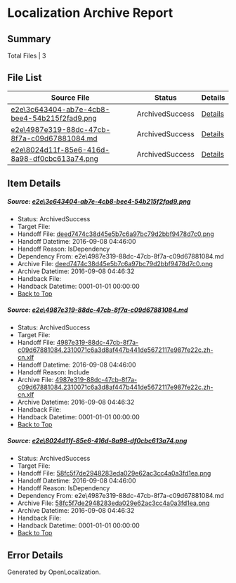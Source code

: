 # <a name='report-top'></a> Localization Archive Report

## Summary
 Total Files | 3

## File List
 Source File | Status | Details 
 ----------- | ------ | ------- 
 [e2e\3c643404-ab7e-4cb8-bee4-54b215f2fad9.png](https://github.com/OpenLocalizationTestOrg/ol-test0/blob/adb62c11da1cf25f4a07e9dce8c199271f9f3265/e2e/3c643404-ab7e-4cb8-bee4-54b215f2fad9.png) | ArchivedSuccess | [Details](#deed7474c38d45e5b7c6a97bc79d2bbf9478d7c01)
 [e2e\4987e319-88dc-47cb-8f7a-c09d67881084.md](https://github.com/OpenLocalizationTestOrg/ol-test0/blob/adb62c11da1cf25f4a07e9dce8c199271f9f3265/e2e/4987e319-88dc-47cb-8f7a-c09d67881084.md) | ArchivedSuccess | [Details](#7bff862fb7d82409732b33bbeb7268a37ad69a9d2)
 [e2e\8024d11f-85e6-416d-8a98-df0cbc613a74.png](https://github.com/OpenLocalizationTestOrg/ol-test0/blob/adb62c11da1cf25f4a07e9dce8c199271f9f3265/e2e/8024d11f-85e6-416d-8a98-df0cbc613a74.png) | ArchivedSuccess | [Details](#58fc5f7de2948283eda029e62ac3cc4a0a3fd1ea3)

## Item Details
##### <a name='deed7474c38d45e5b7c6a97bc79d2bbf9478d7c01'></a> Source: [e2e\3c643404-ab7e-4cb8-bee4-54b215f2fad9.png](https://github.com/OpenLocalizationTestOrg/ol-test0/blob/adb62c11da1cf25f4a07e9dce8c199271f9f3265/e2e/3c643404-ab7e-4cb8-bee4-54b215f2fad9.png)
* Status: ArchivedSuccess
* Target File: 
* Handoff File: [deed7474c38d45e5b7c6a97bc79d2bbf9478d7c0.png](https://github.com/OpenLocalizationTestOrg/ol-test0-handoff/blob/0db15c80019494c891b70233bed45e3834bbbe64/ol-handoff/OpenLocalizationTestOrg/ol-test0-zhcn/ci/ht/deed7474c38d45e5b7c6a97bc79d2bbf9478d7c0.png)
* Handoff Datetime: 2016-09-08 04:46:00
* Handoff Reason: IsDependency
* Dependency From: e2e\4987e319-88dc-47cb-8f7a-c09d67881084.md
* Archive File: [deed7474c38d45e5b7c6a97bc79d2bbf9478d7c0.png](https://github.com/OpenLocalizationTestOrg/ol-test0-handoff/blob/b3e98ced476f4ad3f841597546c7905f6bdab560/ol-archive/OpenLocalizationTestOrg/ol-test0-zhcn/ci/ht/deed7474c38d45e5b7c6a97bc79d2bbf9478d7c0.png)
* Archive Datetime: 2016-09-08 04:46:32
* Handback File: 
* Handback Datetime: 0001-01-01 00:00:00
* [Back to Top](#report-top)

##### <a name='7bff862fb7d82409732b33bbeb7268a37ad69a9d2'></a> Source: [e2e\4987e319-88dc-47cb-8f7a-c09d67881084.md](https://github.com/OpenLocalizationTestOrg/ol-test0/blob/adb62c11da1cf25f4a07e9dce8c199271f9f3265/e2e/4987e319-88dc-47cb-8f7a-c09d67881084.md)
* Status: ArchivedSuccess
* Target File: 
* Handoff File: [4987e319-88dc-47cb-8f7a-c09d67881084.2310071c6a3d8af447b441de5672117e987fe22c.zh-cn.xlf](https://github.com/OpenLocalizationTestOrg/ol-test0-handoff/blob/0db15c80019494c891b70233bed45e3834bbbe64/ol-handoff/OpenLocalizationTestOrg/ol-test0-zhcn/ci/ht/4987e319-88dc-47cb-8f7a-c09d67881084.2310071c6a3d8af447b441de5672117e987fe22c.zh-cn.xlf)
* Handoff Datetime: 2016-09-08 04:46:00
* Handoff Reason: Include
* Archive File: [4987e319-88dc-47cb-8f7a-c09d67881084.2310071c6a3d8af447b441de5672117e987fe22c.zh-cn.xlf](https://github.com/OpenLocalizationTestOrg/ol-test0-handoff/blob/b3e98ced476f4ad3f841597546c7905f6bdab560/ol-archive/OpenLocalizationTestOrg/ol-test0-zhcn/ci/ht/4987e319-88dc-47cb-8f7a-c09d67881084.2310071c6a3d8af447b441de5672117e987fe22c.zh-cn.xlf)
* Archive Datetime: 2016-09-08 04:46:32
* Handback File: 
* Handback Datetime: 0001-01-01 00:00:00
* [Back to Top](#report-top)

##### <a name='58fc5f7de2948283eda029e62ac3cc4a0a3fd1ea3'></a> Source: [e2e\8024d11f-85e6-416d-8a98-df0cbc613a74.png](https://github.com/OpenLocalizationTestOrg/ol-test0/blob/adb62c11da1cf25f4a07e9dce8c199271f9f3265/e2e/8024d11f-85e6-416d-8a98-df0cbc613a74.png)
* Status: ArchivedSuccess
* Target File: 
* Handoff File: [58fc5f7de2948283eda029e62ac3cc4a0a3fd1ea.png](https://github.com/OpenLocalizationTestOrg/ol-test0-handoff/blob/0db15c80019494c891b70233bed45e3834bbbe64/ol-handoff/OpenLocalizationTestOrg/ol-test0-zhcn/ci/ht/58fc5f7de2948283eda029e62ac3cc4a0a3fd1ea.png)
* Handoff Datetime: 2016-09-08 04:46:00
* Handoff Reason: IsDependency
* Dependency From: e2e\4987e319-88dc-47cb-8f7a-c09d67881084.md
* Archive File: [58fc5f7de2948283eda029e62ac3cc4a0a3fd1ea.png](https://github.com/OpenLocalizationTestOrg/ol-test0-handoff/blob/b3e98ced476f4ad3f841597546c7905f6bdab560/ol-archive/OpenLocalizationTestOrg/ol-test0-zhcn/ci/ht/58fc5f7de2948283eda029e62ac3cc4a0a3fd1ea.png)
* Archive Datetime: 2016-09-08 04:46:32
* Handback File: 
* Handback Datetime: 0001-01-01 00:00:00
* [Back to Top](#report-top)


## Error Details

Generated by OpenLocalization.
